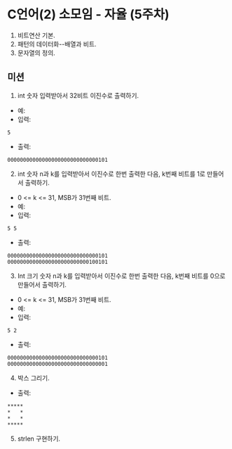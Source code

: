 # C언어(2) 소모임 - 자율 (5주차)
1. 비트연산 기본.
2. 패턴의 데이터화--배열과 비트.
3. 문자열의 정의.

## 미션
1. int 숫자 입력받아서 32비트 이진수로 출력하기.
  - 예:
  - 입력:
```
5
```
  - 출력:
```
00000000000000000000000000000101
```
2. int 숫자 n과 k를 입력받아서 이진수로 한번 출력한 다음, k번째 비트를 1로 만들어서 출력하기.
  - 0 <= k <= 31, MSB가 31번째 비트.
  - 예:
  - 입력:
```
5 5
```
  - 출력:
```
00000000000000000000000000000101
00000000000000000000000000100101
```
3. Int 크기 숫자 n과 k를 입력받아서 이진수로 한번 출력한 다음, k번째 비트를 0으로 만들어서 출력하기.
  - 0 <= k <= 31, MSB가 31번째 비트.
  - 예:
  - 입력:
```
5 2
```
  - 출력:
```
00000000000000000000000000000101
00000000000000000000000000000001
```
4. 박스 그리기.
- 출력:
```
*****
*   *
*   *
*****
```
5. strlen 구현하기.
